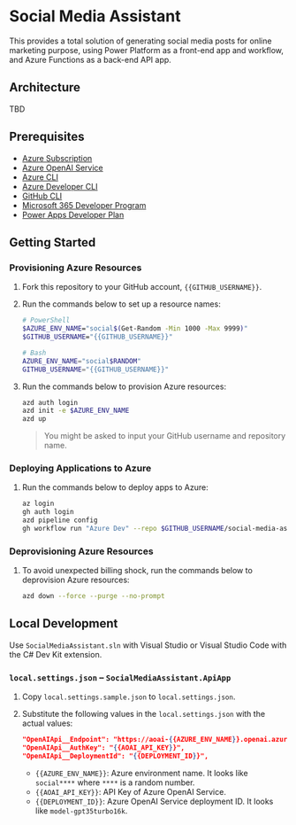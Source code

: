 # Social Media Assistant

This provides a total solution of generating social media posts for online marketing purpose, using Power Platform as a front-end app and workflow, and Azure Functions as a back-end API app.

## Architecture

TBD

## Prerequisites

- [Azure Subscription](https://azure.microsoft.com/free?WT.mc_id=dotnet-108200-juyoo)
- [Azure OpenAI Service](https://learn.microsoft.com/azure/ai-services/openai/overview?WT.mc_id=dotnet-108200-juyoo)
- [Azure CLI](https://learn.microsoft.com/cli/azure/what-is-azure-cli?WT.mc_id=dotnet-108200-juyoo)
- [Azure Developer CLI](https://learn.microsoft.com/azure/developer/azure-developer-cli/overview?WT.mc_id=dotnet-108200-juyoo)
- [GitHub CLI](https://cli.github.com)
- [Microsoft 365 Developer Program](https://learn.microsoft.com/office/developer-program/microsoft-365-developer-program?WT.mc_id=dotnet-108200-juyoo)
- [Power Apps Developer Plan](https://learn.microsoft.com/power-platform/developer/plan?WT.mc_id=dotnet-108200-juyoo)

## Getting Started

### Provisioning Azure Resources

1. Fork this repository to your GitHub account, `{{GITHUB_USERNAME}}`.
1. Run the commands below to set up a resource names:

   ```bash
   # PowerShell
   $AZURE_ENV_NAME="social$(Get-Random -Min 1000 -Max 9999)"
   $GITHUB_USERNAME="{{GITHUB_USERNAME}}"

   # Bash
   AZURE_ENV_NAME="social$RANDOM"
   GITHUB_USERNAME="{{GITHUB_USERNAME}}"
   ```

1. Run the commands below to provision Azure resources:

   ```bash
   azd auth login
   azd init -e $AZURE_ENV_NAME
   azd up
   ```

   > You might be asked to input your GitHub username and repository name.

### Deploying Applications to Azure

1. Run the commands below to deploy apps to Azure:

   ```bash
   az login
   gh auth login
   azd pipeline config
   gh workflow run "Azure Dev" --repo $GITHUB_USERNAME/social-media-assistant
   ```

### Deprovisioning Azure Resources

1. To avoid unexpected billing shock, run the commands below to deprovision Azure resources:

   ```bash
   azd down --force --purge --no-prompt
   ```

## Local Development

Use `SocialMediaAssistant.sln` with Visual Studio or Visual Studio Code with the C# Dev Kit extension.

### `local.settings.json` &ndash; `SocialMediaAssistant.ApiApp`

1. Copy `local.settings.sample.json` to `local.settings.json`.
1. Substitute the following values in the `local.settings.json` with the actual values:

   ```json
   "OpenAIApi__Endpoint": "https://aoai-{{AZURE_ENV_NAME}}.openai.azure.com/",
   "OpenAIApi__AuthKey": "{{AOAI_API_KEY}}",
   "OpenAIApi__DeploymentId": "{{DEPLOYMENT_ID}}",
   ```

   - `{{AZURE_ENV_NAME}}`: Azure environment name. It looks like `social****` where `****` is a random number.
   - `{{AOAI_API_KEY}}`: API Key of Azure OpenAI Service.
   - `{{DEPLOYMENT_ID}}`: Azure OpenAI Service deployment ID. It looks like `model-gpt35turbo16k`.
